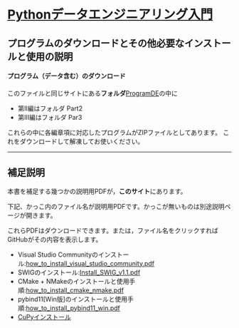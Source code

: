 # [Pythonデータエンジニアリング入門](https://www.ohmsha.co.jp/book/9784274225345/)
## プログラムのダウンロードとその他必要なインストールと使用の説明

#### プログラム（データ含む）のダウンロード
このファイルと同じサイトにある**フォルダ**[ProgramDE](./ProgramDE)の中に
- 第II編はフォルダ Part2
- 第III編はフォルダ Par3

これらの中に各編章項に対応したプログラムがZIPファイルとしてあります。
これをダウンロードして解凍してお使いください。

-----------------------------------------------------------------------------
## 補足説明


本書を補足する幾つかの説明用PDFが，**このサイト**にあります。

下記、かっこ内のファイル名が説明用PDFです。かっこが無いものは別途説明ページが開きます。

これらPDFはダウンロードできます。または，ファイル名をクリックすればGitHubがその内容を表示します。
- Visual Studio Communityのインストール:[how_to_install_visual_studio_community.pdf](./how_to_install_visual_studio_community.pdf)
- SWIGのインストール:[Install_SWIG_v1.1.pdf](./Install_SWIG_v1.1.pdf)
- CMake + NMakeのインストールと使用手順:[how_to_install_cmake_nmake.pdf](./how_to_install_cmake_nmake.pdf)
- pybind11[Win版]のインストールと使用手順:[how_to_install_pybind11_win.pdf](./how_to_install_pybind11_win.pdf)
- [CuPyインストール](./InstallCuPy.md)